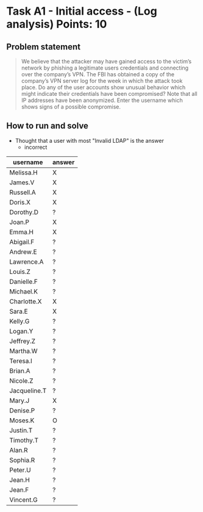 # Task A1 - Initial access - (Log analysis) Points: 10

## Problem statement

> We believe that the attacker may have gained access to the victim’s network by phishing a legitimate users credentials and connecting over the company’s VPN. The FBI has obtained a copy of the company’s VPN server log for the week in which the attack took place. Do any of the user accounts show unusual behavior which might indicate their credentials have been compromised?
> Note that all IP addresses have been anonymized.
> Enter the username which shows signs of a possible compromise.

## How to run and solve

- Thought that a user with most "Invalid LDAP" is the answer
  - incorrect

| username     | answer |
| ------------ | ------ |
| Melissa.H    | X      |
| James.V      | X      |
| Russell.A    | X      |
| Doris.X      | X      |
| Dorothy.D    | ?      |
| Joan.P       | X      |
| Emma.H       | X      |
| Abigail.F    | ?      |
| Andrew.E     | ?      |
| Lawrence.A   | ?      |
| Louis.Z      | ?      |
| Danielle.F   | ?      |
| Michael.K    | ?      |
| Charlotte.X  | X      |
| Sara.E       | X      |
| Kelly.G      | ?      |
| Logan.Y      | ?      |
| Jeffrey.Z    | ?      |
| Martha.W     | ?      |
| Teresa.I     | ?      |
| Brian.A      | ?      |
| Nicole.Z     | ?      |
| Jacqueline.T | ?      |
| Mary.J       | X      |
| Denise.P     | ?      |
| Moses.K      | O      |
| Justin.T     | ?      |
| Timothy.T    | ?      |
| Alan.R       | ?      |
| Sophia.R     | ?      |
| Peter.U      | ?      |
| Jean.H       | ?      |
| Jean.F       | ?      |
| Vincent.G    | ?      |
